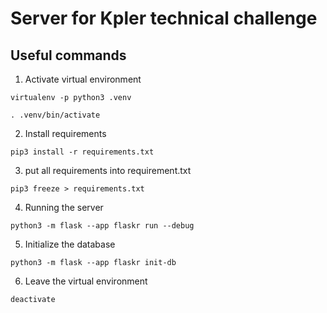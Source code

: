 # Server for Kpler technical challenge

## Useful commands

1. Activate virtual environment

```virtualenv -p python3 .venv```

```. .venv/bin/activate```

2. Install requirements

```pip3 install -r requirements.txt```

3. put all requirements into requirement.txt

```pip3 freeze > requirements.txt```

4. Running the server

```python3 -m flask --app flaskr run --debug```

5. Initialize the database

```python3 -m flask --app flaskr init-db```

6. Leave the virtual environment

```deactivate```

